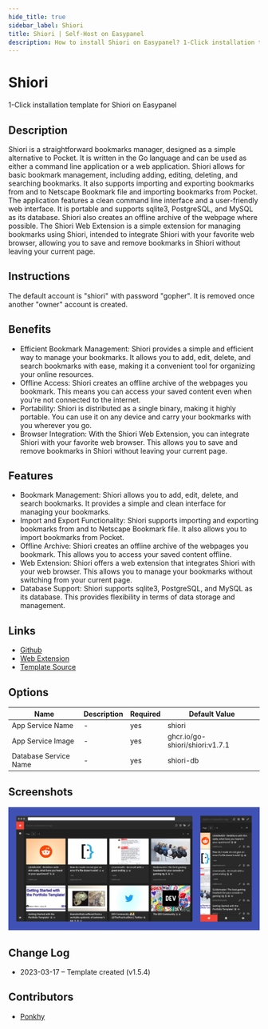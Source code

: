 ```yaml
---
hide_title: true
sidebar_label: Shiori
title: Shiori | Self-Host on Easypanel
description: How to install Shiori on Easypanel? 1-Click installation template for Shiori on Easypanel
---
```


<!-- generated -->

# Shiori

1-Click installation template for Shiori on Easypanel

## Description

Shiori is a straightforward bookmarks manager, designed as a simple alternative to Pocket. It is written in the Go language and can be used as either a command line application or a web application. Shiori allows for basic bookmark management, including adding, editing, deleting, and searching bookmarks. It also supports importing and exporting bookmarks from and to Netscape Bookmark file and importing bookmarks from Pocket. The application features a clean command line interface and a user-friendly web interface. It is portable and supports sqlite3, PostgreSQL, and MySQL as its database. Shiori also creates an offline archive of the webpage where possible. The Shiori Web Extension is a simple extension for managing bookmarks using Shiori, intended to integrate Shiori with your favorite web browser, allowing you to save and remove bookmarks in Shiori without leaving your current page.

## Instructions

The default account is &quot;shiori&quot; with password &quot;gopher&quot;. It is removed once another &quot;owner&quot; account is created.

## Benefits

- Efficient Bookmark Management: Shiori provides a simple and efficient way to manage your bookmarks. It allows you to add, edit, delete, and search bookmarks with ease, making it a convenient tool for organizing your online resources.
- Offline Access: Shiori creates an offline archive of the webpages you bookmark. This means you can access your saved content even when you're not connected to the internet.
- Portability: Shiori is distributed as a single binary, making it highly portable. You can use it on any device and carry your bookmarks with you wherever you go.
- Browser Integration: With the Shiori Web Extension, you can integrate Shiori with your favorite web browser. This allows you to save and remove bookmarks in Shiori without leaving your current page.

## Features

- Bookmark Management: Shiori allows you to add, edit, delete, and search bookmarks. It provides a simple and clean interface for managing your bookmarks.
- Import and Export Functionality: Shiori supports importing and exporting bookmarks from and to Netscape Bookmark file. It also allows you to import bookmarks from Pocket.
- Offline Archive: Shiori creates an offline archive of the webpages you bookmark. This allows you to access your saved content offline.
- Web Extension: Shiori offers a web extension that integrates Shiori with your web browser. This allows you to manage your bookmarks without switching from your current page.
- Database Support: Shiori supports sqlite3, PostgreSQL, and MySQL as its database. This provides flexibility in terms of data storage and management.

## Links

- [Github](https://github.com/go-shiori/shiori)
- [Web Extension](https://github.com/go-shiori/shiori-web-ext)
- [Template Source](https://github.com/easypanel-io/templates/tree/main/templates/shiori)

## Options

Name | Description | Required | Default Value
-|-|-|-
App Service Name | - | yes | shiori
App Service Image | - | yes | ghcr.io/go-shiori/shiori:v1.7.1
Database Service Name | - | yes | shiori-db

## Screenshots

![Shiori Screenshot](./assets/screenshot.png)

## Change Log

- 2023-03-17 – Template created (v1.5.4)

## Contributors

- [Ponkhy](https://github.com/Ponkhy)
